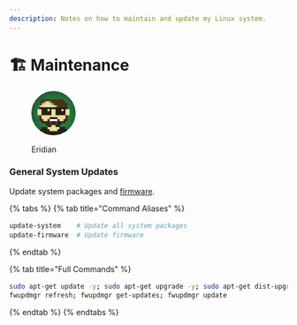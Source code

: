 ```yaml
---
description: Notes on how to maintain and update my Linux system.
---
```


# 🏗 Maintenance

<figure><img src="https://raw.githubusercontent.com/DVStakers/docs/main/.gitbook/assets/Eridian.png" alt=""><figcaption><p>Eridian</p></figcaption></figure>

### General System Updates

Update system packages and [firmware](https://github.com/fwupd/fwupd).

{% tabs %}
{% tab title="Command Aliases" %}
```bash
update-system    # Update all system packages
update-firmware  # Update firmware
```
{% endtab %}

{% tab title="Full Commands" %}
```bash
sudo apt-get update -y; sudo apt-get upgrade -y; sudo apt-get dist-upgrade -y    # Update all system packages
fwupdmgr refresh; fwupdmgr get-updates; fwupdmgr update                          # Update firmware
```
{% endtab %}
{% endtabs %}
